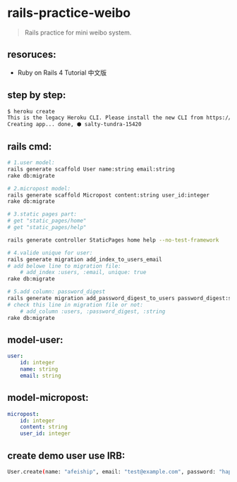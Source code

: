 # rails-practice-weibo
> Rails practice for mini weibo system.


## resoruces:
+ Ruby on Rails 4 Tutorial 中文版

## step by step:
```bash
$ heroku create
This is the legacy Heroku CLI. Please install the new CLI from https://cli.heroku.com
Creating app... done, ⬢ salty-tundra-15420
```

## rails cmd:
```bash
# 1.user model:
rails generate scaffold User name:string email:string
rake db:migrate

# 2.micropost model:
rails generate scaffold Micropost content:string user_id:integer
rake db:migrate

# 3.static pages part:
# get "static_pages/home"
# get "static_pages/help"

rails generate controller StaticPages home help --no-test-framework

# 4.valide unique for user:
rails generate migration add_index_to_users_email
# add belowe line to migration file: 
    # add_index :users, :email, unique: true
rake db:migrate

# 5.add column: password_digest
rails generate migration add_password_digest_to_users password_digest:string
# check this line in migration file or not:
    # add_column :users, :password_digest, :string
rake db:migrate
```



## model-user:
```yaml
user:
    id: integer
    name: string
    email: string
```

## model-micropost:
```yaml
micropost:
    id: integer
    content: string
    user_id: integer
```


## create demo user use IRB:
```bash
User.create(name: "afeiship", email: "test@example.com", password: "happyeveryday", password_confirmation: "happyeveryday")
```